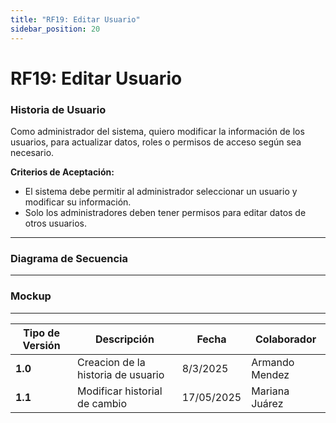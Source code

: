 ```yaml
---
title: "RF19: Editar Usuario" 
sidebar_position: 20
---
```


# RF19: Editar Usuario


### Historia de Usuario
Como administrador del sistema, quiero modificar la información de los usuarios, para actualizar datos, roles o permisos de acceso según sea necesario.

  **Criterios de Aceptación:**
  - El sistema debe permitir al administrador seleccionar un usuario y modificar su información.
  - Solo los administradores deben tener permisos para editar datos de otros usuarios.

---

### Diagrama de Secuencia


---

### Mockup

---
| **Tipo de Versión** | **Descripción**                      | **Fecha** | **Colaborador**   |
| ------------------- | ------------------------------------ | --------- | ----------------- |
| **1.0**             | Creacion de la historia de usuario   | 8/3/2025  | Armando Mendez    |
| **1.1**             | Modificar historial de cambio        | 17/05/2025| Mariana Juárez    |
